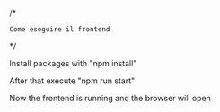 /* 
    
    Come eseguire il frontend

*/

Install packages with "npm install"

After that execute "npm run start"

Now the frontend is running and the browser will open
